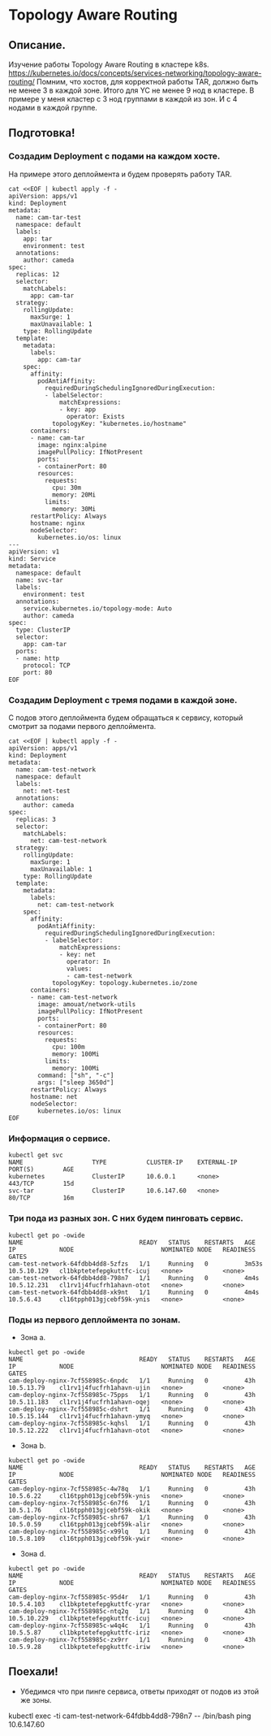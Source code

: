 # Topology Aware Routing

## Описание.
Изучение работы Topology Aware Routing в кластере k8s.
https://kubernetes.io/docs/concepts/services-networking/topology-aware-routing/
Помним, что хостов, для корректной работы TAR, должно быть не менее 3 в каждой зоне. Итого для YC не менее 9 нод в кластере.
В примере у меня кластер с 3 нод группами в каждой из зон. И с 4 нодами в каждой группе.

## Подготовка!

### Создадим Deployment с подами на каждом хосте.
На примере этого деплоймента и будем проверять работу TAR.
```
cat <<EOF | kubectl apply -f -
apiVersion: apps/v1
kind: Deployment
metadata:
  name: cam-tar-test
  namespace: default
  labels:
    app: tar
    environment: test
  annotations:
    author: cameda
spec:
  replicas: 12
  selector:
    matchLabels:
      app: cam-tar
  strategy:
    rollingUpdate:
      maxSurge: 1
      maxUnavailable: 1
    type: RollingUpdate
  template:
    metadata:
      labels:
        app: cam-tar
    spec:
      affinity:
        podAntiAffinity:
          requiredDuringSchedulingIgnoredDuringExecution:
          - labelSelector:
              matchExpressions:
              - key: app
                operator: Exists
            topologyKey: "kubernetes.io/hostname"
      containers:
      - name: cam-tar
        image: nginx:alpine
        imagePullPolicy: IfNotPresent
        ports:
        - containerPort: 80
        resources:
          requests:
            cpu: 30m
            memory: 20Mi
          limits:
            memory: 30Mi
      restartPolicy: Always
      hostname: nginx
      nodeSelector:
        kubernetes.io/os: linux
---
apiVersion: v1
kind: Service
metadata:
  namespace: default
  name: svc-tar
  labels:
    environment: test
  annotations:
    service.kubernetes.io/topology-mode: Auto
    author: cameda
spec:
  type: ClusterIP
  selector:
    app: cam-tar
  ports:
  - name: http
    protocol: TCP
    port: 80
EOF
```

### Создадим Deployment с тремя подами в каждой зоне.
С подов этого деплоймента будем обращаться к сервису, который смотрит за подами первого деплоймента.
```
cat <<EOF | kubectl apply -f -
apiVersion: apps/v1
kind: Deployment
metadata:
  name: cam-test-network
  namespace: default
  labels:
    net: net-test
  annotations:
    author: cameda
spec:
  replicas: 3
  selector:
    matchLabels:
      net: cam-test-network
  strategy:
    rollingUpdate:
      maxSurge: 1
      maxUnavailable: 1
    type: RollingUpdate
  template:
    metadata:
      labels:
        net: cam-test-network
    spec:
      affinity:
        podAntiAffinity:
          requiredDuringSchedulingIgnoredDuringExecution:
          - labelSelector:
              matchExpressions:
              - key: net
                operator: In
                values:
                - cam-test-network
            topologyKey: topology.kubernetes.io/zone
      containers:
      - name: cam-test-network
        image: amouat/network-utils
        imagePullPolicy: IfNotPresent
        ports:
        - containerPort: 80
        resources:
          requests:
            cpu: 100m
            memory: 100Mi
          limits:
            memory: 100Mi
        command: ["sh", "-c"]
        args: ["sleep 3650d"]
      restartPolicy: Always
      hostname: net
      nodeSelector:
        kubernetes.io/os: linux
EOF
```

### Информация о сервисе.
```
kubectl get svc
NAME                   TYPE           CLUSTER-IP    EXTERNAL-IP      PORT(S)        AGE
kubernetes             ClusterIP      10.6.0.1      <none>           443/TCP        15d
svc-tar                ClusterIP      10.6.147.60   <none>           80/TCP         16m
```

### Три пода из разных зон. С них будем пинговать сервис.
```
kubectl get po -owide
NAME                                READY   STATUS    RESTARTS   AGE     IP            NODE                        NOMINATED NODE   READINESS GATES
cam-test-network-64fdbb4dd8-5zfzs   1/1     Running   0          3m53s   10.5.10.129   cl1bkptetefepgkuttfc-icuj   <none>           <none>
cam-test-network-64fdbb4dd8-798n7   1/1     Running   0          4m4s    10.5.12.231   cl1rv1j4fucfrh1ahavn-otot   <none>           <none>
cam-test-network-64fdbb4dd8-xk9nt   1/1     Running   0          4m4s    10.5.6.43     cl16tpph013gjcebf59k-ynis   <none>           <none>
```

### Поды из первого деплоймента по зонам.
* Зона а.
```
kubectl get po -owide
NAME                                READY   STATUS    RESTARTS   AGE     IP            NODE                        NOMINATED NODE   READINESS GATES
cam-deploy-nginx-7cf558985c-6npdc   1/1     Running   0          43h     10.5.13.79    cl1rv1j4fucfrh1ahavn-ujin   <none>           <none>
cam-deploy-nginx-7cf558985c-75pps   1/1     Running   0          43h     10.5.11.183   cl1rv1j4fucfrh1ahavn-oqej   <none>           <none>
cam-deploy-nginx-7cf558985c-dshrt   1/1     Running   0          43h     10.5.15.144   cl1rv1j4fucfrh1ahavn-ymyq   <none>           <none>
cam-deploy-nginx-7cf558985c-kqhsl   1/1     Running   0          43h     10.5.12.222   cl1rv1j4fucfrh1ahavn-otot   <none>           <none>
```

* Зона b.
```
kubectl get po -owide
NAME                                READY   STATUS    RESTARTS   AGE     IP            NODE                        NOMINATED NODE   READINESS GATES
cam-deploy-nginx-7cf558985c-4w78q   1/1     Running   0          43h     10.5.6.22     cl16tpph013gjcebf59k-ynis   <none>           <none>
cam-deploy-nginx-7cf558985c-6n7f6   1/1     Running   0          43h     10.5.1.76     cl16tpph013gjcebf59k-okik   <none>           <none>
cam-deploy-nginx-7cf558985c-shr67   1/1     Running   0          43h     10.5.0.59     cl16tpph013gjcebf59k-alir   <none>           <none>
cam-deploy-nginx-7cf558985c-x99lq   1/1     Running   0          43h     10.5.8.109    cl16tpph013gjcebf59k-ywir   <none>           <none>
```

* Зона d.
```
kubectl get po -owide
NAME                                READY   STATUS    RESTARTS   AGE     IP            NODE                        NOMINATED NODE   READINESS GATES
cam-deploy-nginx-7cf558985c-95d4r   1/1     Running   0          43h     10.5.4.103    cl1bkptetefepgkuttfc-yrar   <none>           <none>
cam-deploy-nginx-7cf558985c-ntq2q   1/1     Running   0          43h     10.5.10.229   cl1bkptetefepgkuttfc-icuj   <none>           <none>
cam-deploy-nginx-7cf558985c-w4q4c   1/1     Running   0          43h     10.5.5.87     cl1bkptetefepgkuttfc-iriz   <none>           <none>
cam-deploy-nginx-7cf558985c-zx9rr   1/1     Running   0          43h     10.5.9.28     cl1bkptetefepgkuttfc-iriw   <none>           <none>
```

## Поехали!
* Убедимся что при пинге сервиса, ответы приходят от подов из этой же зоны.

kubectl exec -ti cam-test-network-64fdbb4dd8-798n7 -- /bin/bash
ping 10.6.147.60
